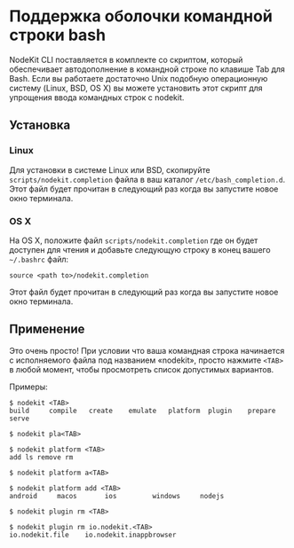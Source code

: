<!--
#
# Licensed to OffGrid Networks (OGN) under one
# or more contributor license agreements.  See the NOTICE file
# distributed with this work for additional information
# regarding copyright ownership.  OGN licenses this file
# to you under the Apache License, Version 2.0 (the
# "License"); you may not use this file except in compliance
# with the License.  You may obtain a copy of the License at
# 
# http://apache.org/licenses/LICENSE-2.0
# 
# Unless required by applicable law or agreed to in writing,
# software distributed under the License is distributed on an
# "AS IS" BASIS, WITHOUT WARRANTIES OR CONDITIONS OF ANY
#  KIND, either express or implied.  See the License for the
# specific language governing permissions and limitations
# under the License.
#
-->

# Поддержка оболочки командной строки bash

NodeKit CLI поставляется в комплекте со скриптом, который обеспечивает автодополнение в командной строке по клавише Tab для Bash. Если вы работаете достаточно Unix подобную операционную систему (Linux, BSD, OS X) вы можете установить этот скрипт для упрощения ввода командных строк с nodekit.

## Установка

### Linux

Для установки в системе Linux или BSD, скопируйте `scripts/nodekit.completion` файла в ваш каталог `/etc/bash_completion.d`. Этот файл будет прочитан в следующий раз когда вы запустите новое окно терминала.

### OS X

На OS X, положите файл `scripts/nodekit.completion` где он будет доступен для чтения и добавьте следующую строку в конец вашего `~/.bashrc` файл:

    source <path to>/nodekit.completion
    

Этот файл будет прочитан в следующий раз когда вы запустите новое окно терминала.

## Применение

Это очень просто! При условии что ваша командная строка начинается с исполняемого файла под названием «nodekit», просто нажмите `<TAB>` в любой момент, чтобы просмотреть список допустимых вариантов.

Примеры:

    $ nodekit <TAB>
    build     compile   create    emulate   platform  plugin    prepare   serve
    
    $ nodekit pla<TAB>
    
    $ nodekit platform <TAB>
    add ls remove rm
    
    $ nodekit platform a<TAB>
    
    $ nodekit platform add <TAB>
    android     macos       ios         windows     nodejs
    
    $ nodekit plugin rm <TAB>
    
    $ nodekit plugin rm io.nodekit.<TAB>
    io.nodekit.file    io.nodekit.inappbrowser